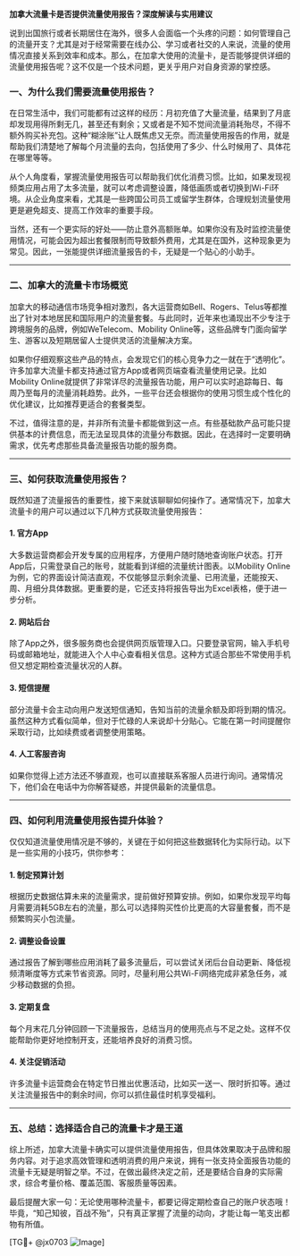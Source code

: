 **加拿大流量卡是否提供流量使用报告？深度解读与实用建议**

说到出国旅行或者长期居住在海外，很多人会面临一个头疼的问题：如何管理自己的流量开支？尤其是对于经常需要在线办公、学习或者社交的人来说，流量的使用情况直接关系到效率和成本。那么，在加拿大使用的流量卡，是否能够提供详细的流量使用报告呢？这不仅是一个技术问题，更关乎用户对自身资源的掌控感。

### **一、为什么我们需要流量使用报告？**

在日常生活中，我们可能都有过这样的经历：月初充值了大量流量，结果到了月底却发现用得所剩无几，甚至还有剩余；又或者是不知不觉间流量消耗殆尽，不得不额外购买补充包。这种“糊涂账”让人既焦虑又无奈。而流量使用报告的作用，就是帮助我们清楚地了解每个月流量的去向，包括使用了多少、什么时候用了、具体花在哪里等等。

从个人角度看，掌握流量使用报告可以帮助我们优化消费习惯。比如，如果发现视频类应用占用了太多流量，就可以考虑调整设置，降低画质或者切换到Wi-Fi环境。从企业角度来看，尤其是一些跨国公司员工或留学生群体，合理规划流量使用更是避免超支、提高工作效率的重要手段。

当然，还有一个更实际的好处——防止意外高额账单。如果你没有及时监控流量使用情况，可能会因为超出套餐限制而导致额外费用，尤其是在国外，这种现象更为常见。因此，一张能提供详细流量报告的卡，无疑是一个贴心的小助手。

---

### **二、加拿大的流量卡市场概览**

加拿大的移动通信市场竞争相对激烈，各大运营商如Bell、Rogers、Telus等都推出了针对本地居民和国际用户的流量套餐。与此同时，近年来也涌现出不少专注于跨境服务的品牌，例如WeTelecom、Mobility Online等，这些品牌专门面向留学生、游客以及短期居留人士提供灵活的流量解决方案。

如果你仔细观察这些产品的特点，会发现它们的核心竞争力之一就在于“透明化”。许多加拿大流量卡都支持通过官方App或者网页端查看流量使用记录。比如Mobility Online就提供了非常详尽的流量报告功能，用户可以实时追踪每日、每周乃至每月的流量消耗趋势。此外，一些平台还会根据你的使用习惯生成个性化的优化建议，比如推荐更适合的套餐类型。

不过，值得注意的是，并非所有流量卡都能做到这一点。有些基础款产品可能只提供基本的计费信息，而无法呈现具体的流量分布数据。因此，在选择时一定要明确需求，优先考虑那些具备流量报告功能的服务商。

---

### **三、如何获取流量使用报告？**

既然知道了流量报告的重要性，接下来就该聊聊如何操作了。通常情况下，加拿大流量卡的用户可以通过以下几种方式获取流量使用报告：

#### **1. 官方App**
大多数运营商都会开发专属的应用程序，方便用户随时随地查询账户状态。打开App后，只需登录自己的账号，就能看到详细的流量统计图表。以Mobility Online为例，它的界面设计简洁直观，不仅能够显示剩余流量、已用流量，还能按天、周、月细分具体数据。更重要的是，它还支持将报告导出为Excel表格，便于进一步分析。

#### **2. 网站后台**
除了App之外，很多服务商也会提供网页版管理入口。只要登录官网，输入手机号码或邮箱地址，就能进入个人中心查看相关信息。这种方式适合那些不常使用手机但又想定期检查流量状况的人群。

#### **3. 短信提醒**
部分流量卡会主动向用户发送短信通知，告知当前的流量余额及即将到期的情况。虽然这种方式看似简单，但对于忙碌的人来说却十分贴心。它能在第一时间提醒你采取行动，比如续费或者调整使用策略。

#### **4. 人工客服咨询**
如果你觉得上述方法还不够直观，也可以直接联系客服人员进行询问。通常情况下，他们会在电话中为你解答疑惑，并提供最新的流量信息。

---

### **四、如何利用流量使用报告提升体验？**

仅仅知道流量使用情况是不够的，关键在于如何把这些数据转化为实际行动。以下是一些实用的小技巧，供你参考：

#### **1. 制定预算计划**
根据历史数据估算未来的流量需求，提前做好预算安排。例如，如果你发现平均每月需要消耗5GB左右的流量，那么可以选择购买性价比更高的大容量套餐，而不是频繁购买小包流量。

#### **2. 调整设备设置**
通过报告了解到哪些应用消耗了最多流量后，可以尝试关闭后台自动更新、降低视频清晰度等方式来节省资源。同时，尽量利用公共Wi-Fi网络完成非紧急任务，减少移动数据的负担。

#### **3. 定期复盘**
每个月末花几分钟回顾一下流量报告，总结当月的使用亮点与不足之处。这样不仅能帮助你更好地控制开支，还能培养良好的消费习惯。

#### **4. 关注促销活动**
许多流量卡运营商会在特定节日推出优惠活动，比如买一送一、限时折扣等。通过关注流量报告中的剩余时间，你可以抓住最佳时机享受福利。

---

### **五、总结：选择适合自己的流量卡才是王道**

综上所述，加拿大流量卡确实可以提供流量使用报告，但具体效果取决于品牌和服务内容。对于追求高效管理和透明消费的用户来说，拥有一张支持全面报告功能的流量卡无疑是明智之举。不过，在做出最终决定之前，还是要结合自身的实际需求，综合考量价格、覆盖范围、客服质量等因素。

最后提醒大家一句：无论使用哪种流量卡，都要记得定期检查自己的账户状态哦！毕竟，“知己知彼，百战不殆”，只有真正掌握了流量的动向，才能让每一笔支出都物有所值。

[TG💪+ @jx0703 ![Image](https://github.com/user-attachments/assets/dbca1d08-cadb-493c-b0ec-ad6f7a83f270)]